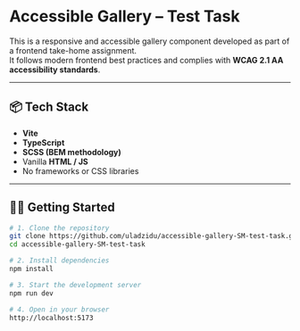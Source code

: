 # Accessible Gallery – Test Task

This is a responsive and accessible gallery component developed as part of a frontend take-home assignment.  
It follows modern frontend best practices and complies with **WCAG 2.1 AA accessibility standards**.

---

## 📦 Tech Stack

- **Vite**
- **TypeScript**
- **SCSS (BEM methodology)**
- Vanilla **HTML / JS**
- No frameworks or CSS libraries

---

## 🧑‍💻 Getting Started

```bash
# 1. Clone the repository
git clone https://github.com/uladzidu/accessible-gallery-SM-test-task.git
cd accessible-gallery-SM-test-task

# 2. Install dependencies
npm install

# 3. Start the development server
npm run dev

# 4. Open in your browser
http://localhost:5173
